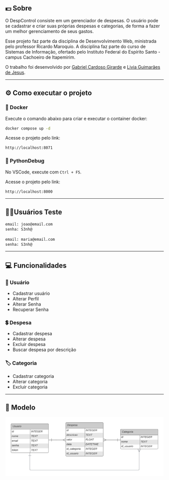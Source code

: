 ## 💵 Sobre

O DespControl consiste em um gerenciador de despesas. O usuário pode se cadastrar e criar suas próprias despesas e categorias, de forma a fazer um melhor gerenciamento de seus gastos.

Esse projeto faz parte da disciplina de Desenvolvimento Web, ministrada pelo professor Ricardo Maroquio. A disciplina faz parte do curso de Sistemas de Informação, ofertado pelo Instituto Federal do Espírito Santo - campus Cachoeiro de Itapemirim.

O trabalho foi desenvolvido por [Gabriel Cardoso Girarde](https://github.com/GNobroga) e [Livia Guimarães de Jesus](https://github.com/4L1C3-R4BB1T).

---

## ⚙️ Como executar o projeto

### 🐳 Docker 

Execute o comando abaixo para criar e executar o container docker:

```bash
docker compose up -d
```

Acesse o projeto pelo link:

```bash
http://localhost:8071
```

### 🐍 PythonDebug

No VSCode, execute com ```Ctrl + F5```. 

Acesse o projeto pelo link:

```bash
http://localhost:8000
```

---

## 👩‍💼Usuários Teste

```
email: joao@email.com  
senha: S3nh@

email: maria@email.com
senha: S3nh@
```

---

## 💻 Funcionalidades 

### 👤 Usuário
* Cadastrar usuário
* Alterar Perfil
* Alterar Senha  
* Recuperar Senha

### 💲 Despesa   
* Cadastrar despesa  
* Alterar despesa
* Excluir despesa
* Buscar despesa por descrição    

### 🏷️ Categoria
* Cadastrar categoria
* Alterar categoria
* Excluir categoria  

---

## 📌 Modelo

![Modelo](https://github.com/4L1C3-R4BB1T/despcontrol/blob/main/modelo.png)
